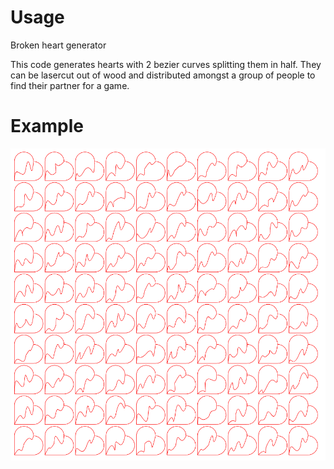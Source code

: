 # Usage
Broken heart generator

This code generates hearts with 2 bezier curves splitting them in half. 
They can be lasercut out of wood and distributed amongst a group of people to find their partner for a game.

# Example
![example](https://github.com/GyroW/hearts/blob/master/example.png?raw=true)
